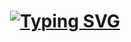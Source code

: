 <h1 align='center'>
  <a href="https://git.io/typing-svg">
    <img src="https://readme-typing-svg.demolab.com?
      font=Fira+Code&pause=1000&color=22A4F7&width=435&lines=Hi%2C+I'am+Svilen+Ivanov.+;Passioned+python+dev+from+Bulgaria!" alt="Typing SVG" />
  </a>
</h1>


